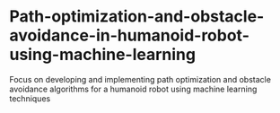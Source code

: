 # Path-optimization-and-obstacle-avoidance-in-humanoid-robot-using-machine-learning
Focus on developing and implementing path optimization and obstacle avoidance algorithms for a humanoid robot using machine learning techniques
